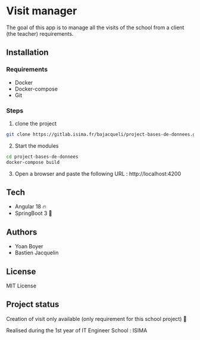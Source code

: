 # Visit manager

The goal of this app is to manage all the visits of the school from a client (the teacher) requirements.

## Installation

### Requirements

- Docker
- Docker-compose
- Git

### Steps

1. clone the project
```bash
git clone https://gitlab.isima.fr/bajacqueli/project-bases-de-donnees.git
```

2. Start the modules
```bash
cd project-bases-de-donnees
docker-compose build
```

3. Open a browser and paste the following URL :
http://localhost:4200

## Tech

- Angular 18 🔥
- SpringBoot 3 🍃

## Authors
- Yoan Boyer
- Bastien Jacquelin

## License
MIT License

## Project status
Creation of visit only available (only requirement for this school project) 🚧

Realised during the 1st year of IT Engineer School : ISIMA
